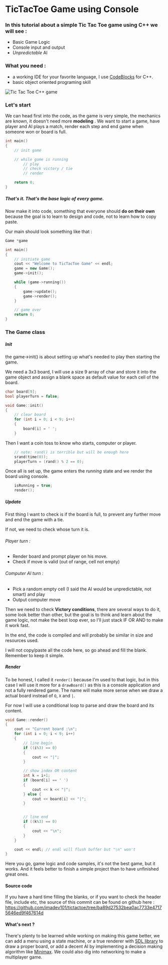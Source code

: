 # TicTacToe Game using Console

### In this tutorial about a simple Tic Tac Toe game using C++ we will see :
* Basic Game Logic
* Console input and output
* *Unpredictable* AI

### What you need :
* a working IDE for your favorite language, I use [CodeBlocks](www.codeblocks.org) for C++.
* basic object oriented programing skill

![Tic Tac Toe C++ game](https://cdn.steemitimages.com/DQmUtjNEJTnxKkJFgD3AGVQHpD5CMsNyoqkMT4TAjXqjyWW/image.png)

### Let's start

We can head first into the code, as the game is very simple, the mechanics are known, it doesn't need more **modeling** . We want to start a game, have player and AI plays a match, render each step and end game when someone won or board is full.

```cpp
int main()
{
    // init game

    // while game is running
        // play
        // check victory / tie
        // render

    return 0;
}
```

##### That's it. That's the base logic of every game.

Now make it into code, something that everyone should **do on their own** because the goal is to learn to design and code, not to learn how to copy paste.

Our main should look something like that :


```cpp
Game *game

int main()
{
    // initiate game
    cout << "Welcome to TicTacToe Game" << endl;
    game = new Game();
    game->init();

    while (game->running())
    {
        game->update();
        game->render();
    }

    // game over
    return 0;
}
```

### The Game class

##### Init

the game->init() is about setting up what's needed to play then starting the game. 

We need a 3x3 board, I will use a size 9 array of char and store it into the game object and assign a blank space as default value for each cell of the board.

```cpp
char board[9];
bool playerTurn = false;

void Game::init()
{
    // clear board
    for (int i = 0; i < 9; i++)
    {
        board[i] = ' ';
    }
```

Then I want a coin toss to know who starts, computer or player.

```cpp
    // note: rand() is terrible but will be enough here
    srand(time(0));
    playerTurn = (rand() % 2 == 0);
```

Once all is set up, the game enters the *running* state and we render the board using console. 

```cpp
    isRunning = true;
    render();
```

##### Update

First thing I want to check is if the board is full, to prevent any further move and end the game with a tie.

If not, we need to check whose turn it is.

###### Player turn :
* Render board and prompt player on his move.
* Check if move is valid (out of range, cell not empty)

###### Computer AI turn :
* Pick a random empty cell (I said the AI would be unpredictable, not smart) and play
* Output computer move

Then we need to check **Victory conditions**, there are several ways to do it, some look better than other, but the goal is to think and learn about the game logic, not make the best loop ever, so I'll just stack IF OR AND to make it work fast.

In the end, the code is compiled and will probably be similar in size and resources used.

I will not copy/paste all the code here, so go ahead and fill the blank. Remember to keep it simple.

##### Render

To be honest, I called it `render()` because I'm used to that logic, but in this case I will use it more for a `drawBoard()` as this is a console application and not a fully rendered game. The name will make more sense when we draw a actual board instead of `O`, `X` and `|`.

For now I will use a conditional loop to parse and draw the board and its content.

```cpp
void Game::render()
{
    cout << "Current board :\n";
    for (int i = 0; i < 9; i++)
    {
        // line begin
        if ((i%3) == 0)
        {
            cout << "|";
        }

        // show index OR content
        int k = i+1;
        if (board[i] == ' ')
        {
            cout << k << "|";
        } else {
            cout << board[i] << "|";
        }


        // line end
        if ((k%3) == 0)
        {
            cout << "\n";
        }
    }

    cout << endl; // endl will flush buffer but "\n" won't
}
```

Here you go, game logic and code samples, it's not the best game, but it works. And it feels better to finish a simple project than to have unfinished great ones.

#### Source code

If you have a hard time filling the blanks, or if you want to check the header file, include etc, the source of this commit can be found on github here : https://github.com/imadev101/tictactoe/tree/ba89d27532bea0ac7733e47175646ed9f467614d

#### What's next ?

There's plenty to be learned while working on making this game better, we can add a menu using a state machine, or a true renderer with [SDL library](https://www.libsdl.org/) to draw a proper board, or add a decent AI by implementing a decision making algorithm like [Minimax](https://en.wikipedia.org/wiki/Minimax). We could also dig into networking to make a multiplayer game.
